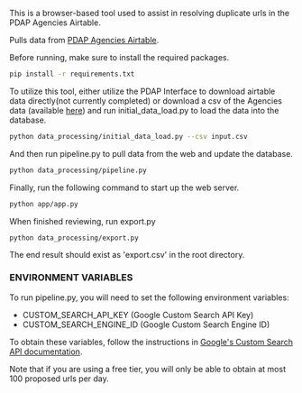This is a browser-based tool used to assist in resolving duplicate urls in the PDAP Agencies Airtable.

Pulls data from [PDAP Agencies Airtable](https://airtable.com/app473MWXVJVaD7Es/shr43ihbyM8DDkKx4/tblpnd3ei5SlibcCX).

Before running, make sure to install the required packages.

```bash
pip install -r requirements.txt
```

To utilize this tool, either utilize the PDAP Interface to download airtable data directly(not currently completed) 
or download a csv of the Agencies data (available [here](https://airtable.com/app473MWXVJVaD7Es/shr43ihbyM8DDkKx4/tblpnd3ei5SlibcCX))
and run initial_data_load.py to load the data into the database.

```bash
python data_processing/initial_data_load.py --csv input.csv
```

And then run pipeline.py to pull data from the web and update the database.

```bash
python data_processing/pipeline.py
```

Finally, run the following command to start up the web server.

```bash
python app/app.py
```

When finished reviewing, run export.py

```base
python data_processing/export.py
```

The end result should exist as 'export.csv' in the root directory. 

### ENVIRONMENT VARIABLES
To run pipeline.py, you will need to set the following environment variables:

- CUSTOM_SEARCH_API_KEY (Google Custom Search API Key)
- CUSTOM_SEARCH_ENGINE_ID (Google Custom Search Engine ID)

To obtain these variables, follow the instructions in [Google's Custom Search API documentation](https://developers.google.com/custom-search/v1/overview).

Note that if you are using a free tier, you will only be able to obtain at most 100 proposed urls per day.